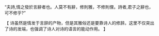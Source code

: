 “夫詩,情之發於言辭者也。人莫不有辭，修則雅，不修則俚。詩者,君子之辭也，可不修乎?”

【
诗虽然是情发于言辞的产物，但是其雅俗还是要靠诗人的修辞。这里不仅突出了诗的发端，也强调了诗人对诗的语言的能动作用。
】